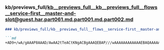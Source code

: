 ### kb/previews_full/kb__previews_full__kb__previews_full__flows__service-first__master-and-slot@guest.har.part061.md.part001.md.part002.md

```md
### kb/previews_full/kb__previews_full__flows__service-first__master-and-slot@guest.har.part061.md.part001.md (part 002)

```md
+AD9+/wA/gAAAP8AAAD/AwAA2tTeACtKNgACBgAAAQEBAP///wAAAAAAAAAAAAEBAQAAAAAAAAAAAP8BAQD///8AAQEBAAAB/g
```

```

```

